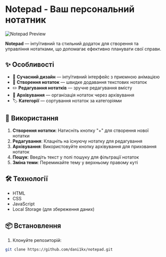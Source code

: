 # Notepad - Ваш персональний нотатник

![Notepad Preview](https://via.placeholder.com/800x400?text=Notepad+Preview)

**Notepad** — інтуїтивний та стильний додаток для створення та управління нотатками, що допомагає ефективно планувати свої справи.

## ✨ Особливості

- 🎨 **Сучасний дизайн** — інтуїтивний інтерфейс з приємною анімацією
- 📝 **Створення нотаток** — швидке додавання текстових нотаток
- ✏️ **Редагування нотатків** — зручне редагування вмісту
- 📁 **Архівування** — організація нотаток через архівування
- 🏷️ **Категорії** — сортування нотаток за категоріями

## 🚀 Використання

1. **Створення нотатки**: Натисніть кнопку "+" для створення нової нотатки
2. **Редагування**: Клацніть на існуючу нотатку для редагування
3. **Архівування**: Використовуйте кнопку архівування для приховання нотаток
4. **Пошук**: Введіть текст у полі пошуку для фільтрації нотаток
5. **Зміна теми**: Перемикайте тему у верхньому правому куті

## 🛠️ Технології

- HTML
- CSS
- JavaScript
- Local Storage (для збереження даних)

## 📦 Встановлення

1. Клонуйте репозиторій:
```bash
git clone https://github.com/dani1kx/notepad.git
